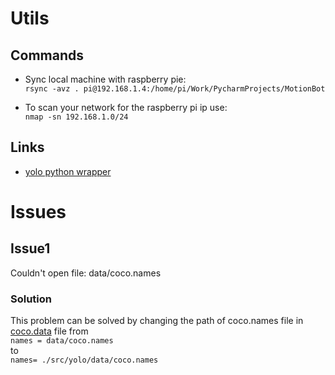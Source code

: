 # Utils

## Commands
- Sync local machine with raspberry pie:\
`rsync -avz . pi@192.168.1.4:/home/pi/Work/PycharmProjects/MotionBot`

- To scan your network for the raspberry pi ip use:\
`nmap -sn 192.168.1.0/24`

## Links
- [yolo python wrapper](https://github.com/madhawav/YOLO3-4-Py)


# Issues

## Issue1
Couldn't open file: data/coco.names

### Solution 
This problem can be solved by changing the path of coco.names file in [coco.data](yolo/cfg/coco.data) file from\
`names = data/coco.names`\
to\
 `names= ./src/yolo/data/coco.names`

